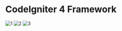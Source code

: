 # CodeIgniter 4 Framework


![1](https://user-images.githubusercontent.com/89054795/153765989-0383b83c-002b-492b-91f2-92317ffd75c7.png)
![2](https://user-images.githubusercontent.com/89054795/153765992-33d60138-af1f-485e-bc07-89393391a7a8.png)
![3](https://user-images.githubusercontent.com/89054795/153765993-7d627380-bacb-4fb8-8c7e-2a92144d08f1.png)
